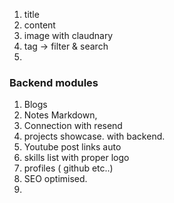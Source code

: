 1. title
2. content
3. image with claudnary
4. tag -> filter & search 
5. 



### Backend modules
1. Blogs 
2. Notes Markdown,
3. Connection with resend 
4. projects showcase. with backend.
5. Youtube post links auto 
6. skills list with proper logo
7. profiles ( github etc..)
8. SEO optimised.
9. 